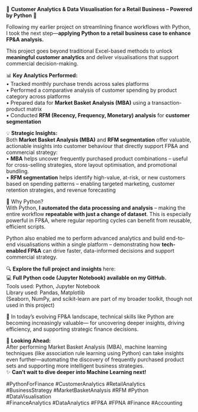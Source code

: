🚀 **Customer Analytics & Data Visualisation for a Retail Business – Powered by Python** 🚀

Following my earlier project on streamlining finance workflows with Python, I took the next step—**applying Python to a retail business case to enhance FP&A analysis.** 

This project goes beyond traditional Excel-based methods to unlock **meaningful customer analytics** and deliver visualisations that support commercial decision-making.

📊 **Key Analytics Performed:**
<br/> • Tracked monthly purchase trends across sales platforms
<br/> • Performed a comparative analysis of customer spending by product category across platforms
<br/> • Prepared data for **Market Basket Analysis (MBA)** using a transaction-product matrix
<br/> • Conducted **RFM (Recency, Frequency, Monetary) analysis** for **customer segmentation**

💡 **Strategic Insights:**
<br/> Both **Market Basket Analysis (MBA)** and **RFM segmentation** offer valuable, actionable insights into customer behaviour that directly support FP&A and commercial strategy:
<br/> •	**MBA** helps uncover frequently purchased product combinations – useful for cross-selling strategies, store layout optimisation, and promotional bundling.
<br/> •	**RFM segmentation** helps identify high-value, at-risk, or new customers based on spending patterns – enabling targeted marketing, customer retention strategies, and revenue forecasting

🧠 Why Python?
<br/> With Python, **I automated the data processing and analysis** – making the entire workflow **repeatable with just a change of dataset**. This is especially powerful in FP&A, where regular reporting cycles can benefit from reusable, efficient scripts.

Python also enabled me to perform advanced analytics and build end-to-end visualisations within a single platform – demonstrating how **tech-enabled FP&A** can drive faster, data-informed decisions and support commercial strategy. 

🔍 **Explore the full project and insights** here: <Link>
<br/> 💻 **Full Python code (Jupyter Notebook) available on my GitHub.**
<br/> Tools used: Python, Jupyter Notebook
<br/> Library used: Pandas, Matplotlib 
<br/> (Seaborn, NumPy, and scikit-learn are part of my broader toolkit, though not used in this project)

📌 In today’s evolving FP&A landscape, technical skills like Python are becoming increasingly valuable— for uncovering deeper insights, driving efficiency, and supporting strategic finance decisions.

🔄 **Looking Ahead:**
<br/> After performing Market Basket Analysis (MBA), machine learning techniques (like association rule learning using Python) can take insights even further—automating the discovery of frequently purchased product sets and supporting more intelligent business strategies.
<br/> ✨ **Can’t wait to dive deeper into Machine Learning next!**

#PythonForFinance #CustomerAnalytics #RetailAnalytics #BusinessStrategy #MarketBasketAnalysis #RFM #Python #DataVisualisation
<br/> #FinanceAnalytics #DataAnalytics #FP&A #FPNA #Finance #Accounting 

